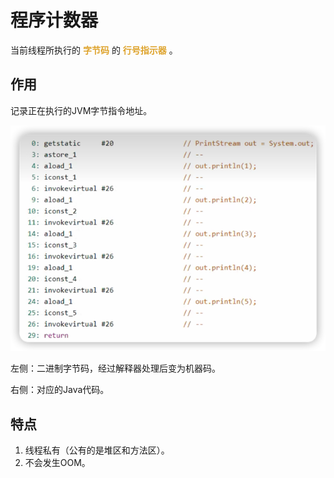 # 程序计数器

当前线程所执行的 <font color=#dea32c>**字节码**</font> 的 <font color=#dea32c>**行号指示器**</font> 。

## 作用
记录正在执行的JVM字节指令地址。

![](img/295fb166.png)

左侧：二进制字节码，经过解释器处理后变为机器码。

右侧：对应的Java代码。

## 特点
1. 线程私有（公有的是堆区和方法区）。
2. 不会发生OOM。